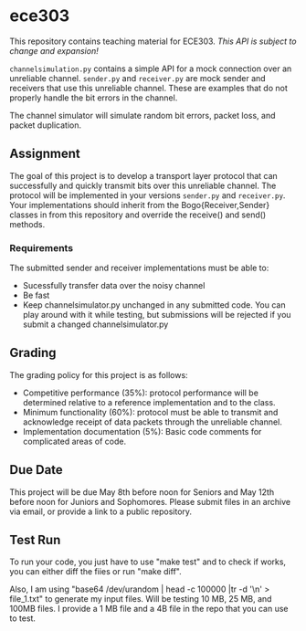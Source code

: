 # ece303
This repository contains teaching material for ECE303.
_This API is subject to change and expansion!_

`channelsimulation.py` contains a simple API for a mock connection over an unreliable channel. `sender.py` and `receiver.py` are mock sender and receivers that use this unreliable channel. These are examples that do not properly handle the bit errors in the channel.

The channel simulator will simulate random bit errors, packet loss, and packet duplication.

## Assignment
The goal of this project is to develop a transport layer protocol that can successfully and quickly transmit bits over this unreliable channel. The protocol will be implemented in your versions `sender.py` and `receiver.py`. Your implementations should inherit from the Bogo{Receiver,Sender} classes in from this repository and override the receive() and send() methods.

### Requirements
The submitted sender and receiver implementations must be able to:
* Sucessfully transfer data over the noisy channel
* Be fast
* Keep channelsimulator.py unchanged in any submitted code.  You can play around with it while testing, but submissions will be rejected if you submit a changed channelsimulator.py  
 
## Grading
The grading policy for this project is as follows:
* Competitive performance (35%): protocol performance will be determined relative to a reference implementation and to the class.
* Minimum functionality (60%): protocol must be able to transmit and acknowledge receipt of data packets through the unreliable channel.
* Implementation documentation (5%): Basic code comments for complicated areas of code.

## Due Date
This project will be due May 8th before noon for Seniors and May 12th before noon for Juniors and Sophomores.
Please submit files in an archive via email, or provide a link to a public repository.

## Test Run
To run your code, you just have to use "make test" and to check if works, you can either diff the fiies or run "make diff".

Also, I am using "base64 /dev/urandom | head -c 100000 |tr -d '\n' > file_1.txt" to generate my input files.  Will be testing 10 MB, 25 MB, and 100MB files.  I provide a 1 MB  file and a 4B file in the repo that you can use to test. 


